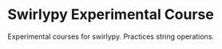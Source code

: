 Swirlypy Experimental Course
===================

Experimental courses for swirlypy. Practices string operations.
